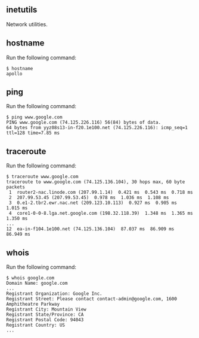 inetutils
---------
Network utilities.

hostname
--------
Run the following command:

    $ hostname
    apollo

ping
----
Run the following command:

    $ ping www.google.com
    PING www.google.com (74.125.226.116) 56(84) bytes of data.
    64 bytes from yyz08s13-in-f20.1e100.net (74.125.226.116): icmp_seq=1 ttl=128 time=7.85 ms

traceroute
----------
Run the following command:

    $ traceroute www.google.com
    traceroute to www.google.com (74.125.136.104), 30 hops max, 60 byte packets
     1  router2-nac.linode.com (207.99.1.14)  0.421 ms  0.543 ms  0.718 ms
     2  207.99.53.45 (207.99.53.45)  0.978 ms  1.036 ms  1.108 ms
     3  0.e1-2.tbr2.ewr.nac.net (209.123.10.113)  0.927 ms  0.905 ms  1.015 ms
     4  core1-0-0-8.lga.net.google.com (198.32.118.39)  1.348 ms  1.365 ms  1.350 ms
    ...
    12  ea-in-f104.1e100.net (74.125.136.104)  87.037 ms  86.909 ms  86.949 ms

whois
-----
Run the following command:

    $ whois google.com
    Domain Name: google.com
    ...
    Registrant Organization: Google Inc.
    Registrant Street: Please contact contact-admin@google.com, 1600 Amphitheatre Parkway
    Registrant City: Mountain View
    Registrant State/Province: CA
    Registrant Postal Code: 94043
    Registrant Country: US
    ...
